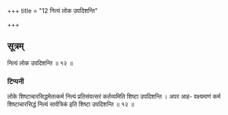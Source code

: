 +++
title = "12 नित्यं लोक उपदिशन्ति"

+++
## सूत्रम्
नित्यं लोक उपदिशन्ति ॥ १२ ॥  
### टिप्पनी
लोके शिष्टाचारसिद्धमेतत्कर्म नित्यं प्रतिसंवत्सरं कर्तव्यमिति शिष्टा उपदिशन्ति ।
अपर आह- वक्ष्यमाणं कर्म शिष्टाचारसिद्धं नित्यं सार्वत्रिकं इति शिष्टा उपदिशन्ति ॥ १२ ॥
